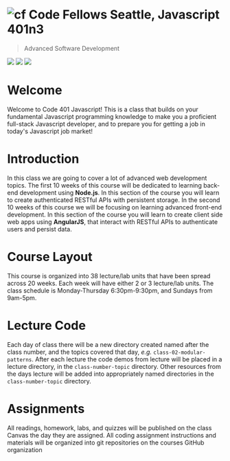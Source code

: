 ![cf](http://i.imgur.com/7v5ASc8.png) Code Fellows Seattle, Javascript 401n3
=====================================
> Advanced Software Development  

[![](https://img.shields.io/badge/canvas-401n3-blue.svg)](https://canvas.instructure.com/courses/1090086/modules)
[![](https://img.shields.io/badge/Labs-401n3-yellow.svg)](https://github.com/codefellows-seattle-javascript-401n3)
[![](https://img.shields.io/badge/slack-401n3-orange.svg)](https://codefellows.slack.com/messages/sea-javascript-401n3/)

# Welcome

Welcome to Code 401 Javascript! This is a class that builds on your fundamental Javascript programming knowledge to make you a proficient full-stack Javascript developer, and to prepare you for getting a job in today's Javascript job market!

# Introduction
In this class we are going to cover a lot of advanced web development topics. The first 10 weeks of this course will be dedicated to learning back-end development using **Node.js**. In this section of the course you will learn to create authenticated RESTful APIs with persistent storage. In the second 10 weeks of this course we will be focusing on learning advanced front-end development. In this section of the course you will learn to create client side web apps using **AngularJS**, that interact with RESTful APIs to authenticate users and persist data.

# Course Layout
This course is organized into 38 lecture/lab units that have been spread across 20 weeks. Each week will have either 2 or 3 lecture/lab units. The class schedule is Monday-Thursday 6:30pm-9:30pm, and Sundays from 9am-5pm.

# Lecture Code
Each day of class there will be a new directory created named after the class number, and the topics covered that day, _e.g._ `class-02-modular-patterns`.  After each lecture the code demos from lecture will be placed in a lecture directory, in the `class-number-topic` directory. Other resources from the days lecture will be added into appropriately named directories in the `class-number-topic` directory.

# Assignments
All readings, homework, labs, and quizzes will be published on the class Canvas the day they are assigned. All coding assignment instructions and materials will be organized into git repositories on the courses GitHub organization
